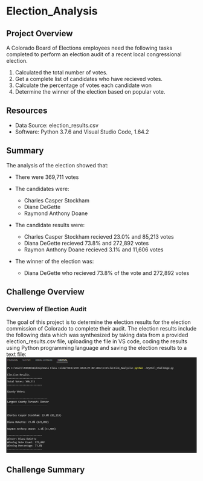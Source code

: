 # Election_Analysis

## Project Overview
A Colorado Board of Elections employees need the following tasks completed to perform an election audit of a recent local congressional election. 
1. Calculated the total number of votes.
2. Get a complete list of candidates who have recieved votes.
3. Calculate the percentage of votes each candidate won
4. Determine the winner of the election based on popular vote.

## Resources
- Data Source: election_results.csv
- Software: Python 3.7.6 and Visual Studio Code, 1.64.2

## Summary 
The analysis of the election showed that:

- There were 369,711 votes
- The candidates were:
  - Charles Casper Stockham
  - Diane DeGette
  - Raymond Anthony Doane

- The candidate results were:
  - Charles Casper Stockham recieved 23.0% and 85,213 votes
  - Diana DeGette recieved 73.8% and 272,892 votes
  - Raymon Anthony Doane recieved 3.1% and 11,606 votes

- The winner of the election was:
  - Diana DeGette who recieved 73.8% of the vote and 272,892 votes

## Challenge Overview

### Overview of Election Audit
The goal of this project is to determine the election results for the election commission of Colorado to complete their audit. The election results include the following data which was synthesized by taking data from a provided election_results.csv file, uploading the file in VS code, coding the results using Python programming language and saving the election results to a text file:
![Election_Results_Terminal](https://github.com/adecoste2/Election_Analysis/blob/main/Resources/Election%20Results%20Terminal.png?raw=true)

## Challenge Summary

